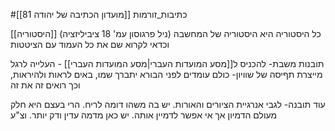 #כתיבות_זורמות 
[[מועדון הכתיבה של יהודה 81]]

כל היסטוריה היא היסטוריה של המחשבה (ניל פרגוסון עמ' 18 ציביליזציה)
[[היסטוריה]]
וכדאי לקרוא שם את כל העמוד עם הציטטות


תובנות משבת-
להכניס ל[[מסע המועדות העברי|מסע המועדות העברי]] - העלייה לרגל מייצרת תףיסה של שוויון- כולם עומדים לפני הבורא יתברך שמו, באים לראות ולהיראות, וכך רואים זה את זה

עוד תובנה- לגבי אנרגיית הציורים והאורות. יש בה משהו דומה לריח. הרי בעצם היא חלק מעולם הדמיון אך אי אפשר לדמיין אותה. יש כאן מדמה עדין ודק יותר.
 וצ"ע
 
